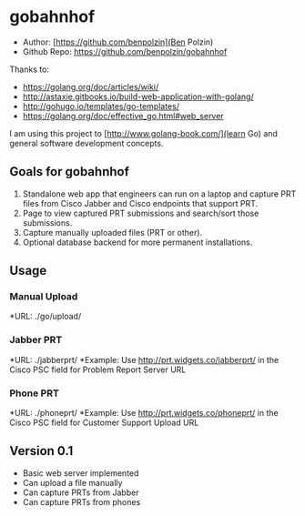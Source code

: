 # gobahnhof

* Author: [https://github.com/benpolzin](Ben Polzin)
* Github Repo: https://github.com/benpolzin/gobahnhof

Thanks to:
* https://golang.org/doc/articles/wiki/
* http://astaxie.gitbooks.io/build-web-application-with-golang/
* http://gohugo.io/templates/go-templates/
* https://golang.org/doc/effective_go.html#web_server

I am using this project to [http://www.golang-book.com/](learn Go) and general software development concepts.

## Goals for gobahnhof
1. Standalone web app that engineers can run on a laptop and capture PRT files from Cisco Jabber and Cisco endpoints that support PRT.
2. Page to view captured PRT submissions and search/sort those submissions.
3. Capture manually uploaded files (PRT or other).
4. Optional database backend for more permanent installations.

## Usage
### Manual Upload
*URL: ./go/upload/
### Jabber PRT
*URL: ./jabberprt/
*Example: Use http://prt.widgets.co/jabberprt/ in the Cisco PSC field for Problem Report Server URL
### Phone PRT
*URL: ./phoneprt/
*Example: Use http://prt.widgets.co/phoneprt/ in the Cisco PSC field for Customer Support Upload URL

## Version 0.1
* Basic web server implemented
* Can upload a file manually
* Can capture PRTs from Jabber
* Can capture PRTs from phones